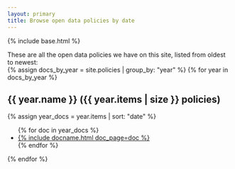 ```yaml
---
layout: primary
title: Browse open data policies by date
---
```


{% include base.html %}

These are all the open data policies we have on this site, listed from oldest to newest:
<br>
{% assign docs_by_year = site.policies | group_by: "year" %}
{% for year in docs_by_year %}
  <h2>{{ year.name }} ({{ year.items | size }} policies)</h2>
  {% assign year_docs = year.items | sort: "date" %}
  <ul>
  {% for doc in year_docs %}
    <li><a href="{{ doc.url | prepend: site.baseurl }}">{% include docname.html doc_page=doc %}</a></li>
  {% endfor %}
  </ul>
{% endfor %}
